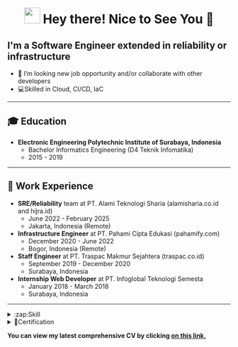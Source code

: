 <h1 align="center"> <img src="https://emojis.slackmojis.com/emojis/images/1531849430/4246/blob-sunglasses.gif?1531849430" width="36"/> Hey there! Nice to See You 👋 </h1>

## I'm a Software Engineer extended in reliability or infrastructure

- 👯 I’m looking new job opportunity and/or collaborate with other developers
- 💻Skilled in Cloud, CI/CD, IaC
---

## 🎓 Education
- **Electronic Engineering Polytechnic Institute of Surabaya, Indonesia**
  - Bachelor Informatics Engineering (D4 Teknik Infomatika)
  - 2015 - 2019

---
## 💼 Work Experience

- **SRE/Reliability** team at PT. Alami Teknologi Sharia (alamisharia.co.id and hijra.id)
  - June 2022 - February 2025
  - Jakarta, Indonesia (Remote)
- **Infrastructure Engineer** at PT. Pahami Cipta Edukasi (pahamify.com)
  - December 2020 - June 2022
  - Bogor, Indonesia (Remote)
- **Staff Engineer** at PT. Traspac Makmur Sejahtera (traspac.co.id)
  - September 2019 - December 2020
  - Surabaya, Indonesia
- **Internship Web Developer** at PT. Infoglobal Teknologi Semesta
  - January 2018 - March 2018
  - Surabaya, Indonesia
---

<details>
  <summary>:zap:Skill</summary>
  
<!--START_SECTION:activity-->
- GCP/AWS/Digital Ocean Cloud
- Linux
- K8s
- Golang
- Terraform
<!--END_SECTION:activity-->

</details>

<details>
  <summary>📜Certification</summary>

- [Certified Kubernetes Administrator (CKA)](https://ti-user-certificates.s3.amazonaws.com/e0df7fbf-a057-42af-8a1f-590912be5460/58980c0f-6733-4a5d-8a6a-964174fc161d-ainun-abdullah-2cfec862-bd49-4a0f-91df-c173b4db293c-certificate.pdf)

</details>

**You can view my latest comprehensive CV by clicking [on this link.](https://github.com/abdullahainun/abdullahainun/blob/main/CV%20Ainun%20Abdullah%20-%20SRE.pdf)**
